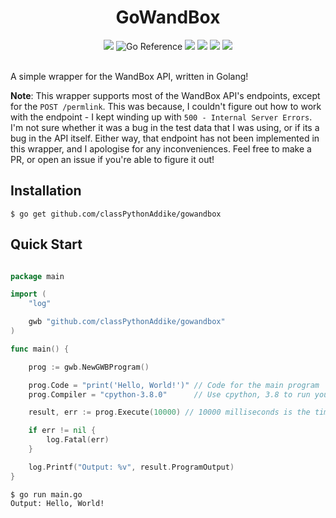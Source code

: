 <h1 align="center">GoWandBox</h1>

<div align="center">
  <img src="https://img.shields.io/github/languages/top/classPythonAddike/gowandbox">
  <img src="https://pkg.go.dev/badge/github.com/classPythonAddike/gowandbox.svg" alt="Go Reference">
  <img src="https://goreportcard.com/badge/github.com/classPythonAddike/gowandbox">
  <img src="https://sourcegraph.com/github.com/classPythonAddike/gowandbox/-/badge.svg">
  <img src="https://www.codetriage.com/classpythonaddike/gowandbox/badges/users.svg">
  <img src="https://img.shields.io/github/license/classPythonAddike/gowandbox">
</div>

<br>

A simple wrapper for the WandBox API, written in Golang!

**Note**: This wrapper supports most of the WandBox API's endpoints, except for the `POST /permlink`. This was because, I couldn't figure out how to work with the endpoint - I kept winding up with `500 - Internal Server Errors`. I'm not sure whether it was a bug in the test data that I was using, or if its a bug in the API itself. Either way, that endpoint has not been implemented in this wrapper, and I apologise for any inconveniences. Feel free to make a PR, or open an issue if you're able to figure it out!

## Installation

`$ go get github.com/classPythonAddike/gowandbox`


## Quick Start

```go

package main

import (
	"log"

	gwb "github.com/classPythonAddike/gowandbox"
)

func main() {

	prog := gwb.NewGWBProgram()

	prog.Code = "print('Hello, World!')" // Code for the main program
	prog.Compiler = "cpython-3.8.0"      // Use cpython, 3.8 to run your code

	result, err := prog.Execute(10000) // 10000 milliseconds is the timeout

	if err != nil {
		log.Fatal(err)
	}

	log.Printf("Output: %v", result.ProgramOutput)
}

```

```
$ go run main.go
Output: Hello, World!

```
